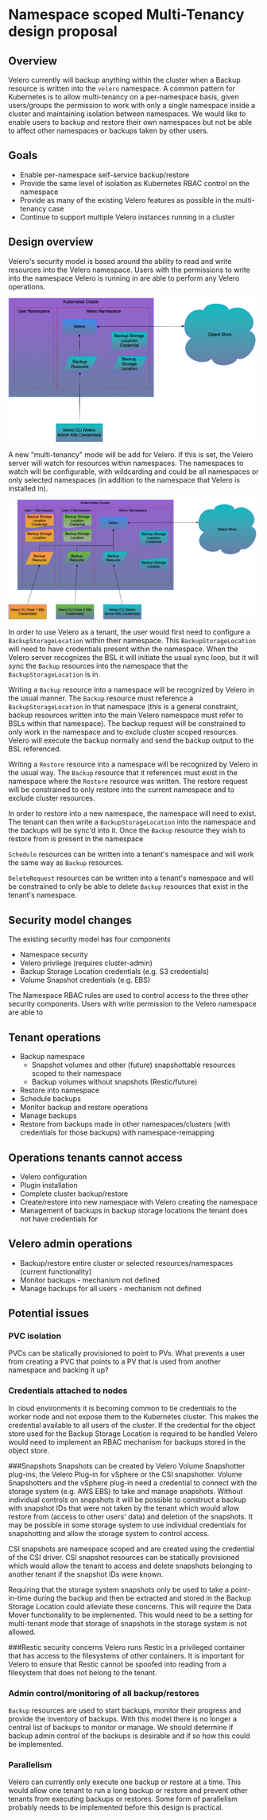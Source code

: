 # Namespace scoped Multi-Tenancy design proposal
## Overview
Velero currently will backup anything within the cluster when a Backup resource is written into the
`velero` namespace.  A common pattern for Kubernetes is to allow multi-tenancy on a per-namespace basis,
given users/groups the permission to work with only a single namespace inside a cluster and maintaining
isolation between namespaces.  We would like to enable users to backup and restore their own namespaces
but not be able to affect other namespaces or backups taken by other users.

## Goals
* Enable per-namespace self-service backup/restore
* Provide the same level of isolation as Kubernetes RBAC control on the namespace
* Provide as many of the existing Velero features as possible in the multi-tenancy case
* Continue to support multiple Velero instances running in a cluster

## Design overview
Velero's security model is based around the ability to read and write resources into the Velero namespace.
Users with the permissions to write into the namespace Velero is running in are able to perform any Velero
operations.

![Current Velero Namespace model](multi-tenancy-fig1.png)

A new "multi-tenancy" mode will be add for Velero.  If this is set, the Velero server will
watch for resources within namespaces.  The namespaces to watch will be configurable, with
wildcarding and could be all namespaces or only selected namespaces (in addition to the namespace
that Velero is installed in).

![Multi-tenant Velero Namespace model](multi-tenancy-fig2.png)


In order to use Velero as a tenant, the user would first need to configure a `BackupStorageLocation`
within their namespace.  This `BackupStorageLocation` will need to have credentials
present within the namespace.  When the Velero server recognizes the BSL it will initiate
the usual sync loop, but it will sync the `Backup` resources into the namespace that the
`BackupStorageLocation` is in.

Writing a `Backup` resource into a namespace will be recognized by Velero in the usual manner.
The `Backup` resource must reference a `BackupStorageLocation` in that namespace (this is a general
constraint, backup resources written into the main Velero namespace must refer to BSLs within
that namespace).  The backup request will be constrained to only work in the namespace and to exclude cluster scoped
resources.  Velero will execute the backup normally and send the backup output to the BSL referenced.

Writing a `Restore` resource into a namespace will be recognized by Velero in the usual way.  The `Backup`
resource that it references must exist in the namespace where the `Restore` resource was written.
The restore request will be constrained to only restore into the current namespace and to exclude cluster resources.

In order to restore into a new namespace, the namespace will need to exist.  The tenant can then write a `BackupStorageLocation`
into the namespace and the backups will be sync'd into it.  Once the `Backup` resource they wish to restore
from is present in the namespace

`Schedule` resources can be written into a tenant's namespace and will work the same way as `Backup` resources.

`DeleteRequest` resources can be written into a tenant's namespace and will be constrained to only be able to
delete `Backup` resources that exist in the tenant's namespace.

## Security model changes
The existing security model has four components
* Namespace security
* Velero privilege (requires cluster-admin)
* Backup Storage Location credentials (e.g. S3 credentials)
* Volume Snapshot credentials (e.g. EBS)

The Namespace RBAC rules are used to control access to the three other security components.
Users with write permission to the Velero namespace are able to 
## Tenant operations
* Backup namespace
  * Snapshot volumes and other (future) snapshottable resources scoped to their namespace
  * Backup volumes without snapshots (Restic/future)  
* Restore into namespace
* Schedule backups
* Monitor backup and restore operations
* Manage backups
* Restore from backups made in other namespaces/clusters (with credentials for those backups) with namespace-remapping

## Operations tenants cannot access
* Velero configuration
* Plugin installation
* Complete cluster backup/restore
* Create/restore into new namespace with Velero creating the namespace
* Management of backups in backup storage locations the tenant does not have credentials for

## Velero admin operations
* Backup/restore entire cluster or selected resources/namespaces (current functionality)
* Monitor backups - mechanism not defined
* Manage backups for all users - mechanism not defined

## Potential issues
### PVC isolation
PVCs can be statically provisioned to point to PVs.  What prevents a user from creating a PVC that points to a
PV that is used from another namespace and backing it up?
### Credentials attached to nodes
In cloud environments it is becoming common to tie credentials to the worker node and not expose them to the
Kubernetes cluster.  This makes the credential available to all users of the cluster.  If the credential for the object store
used for the Backup Storage Location is required to be handled Velero would need to implement an RBAC mechanism for 
backups stored in the object store.

###Snapshots
Snapshots can be created by Velero Volume Snapshotter plug-ins, the Velero Plug-in for vSphere or the CSI snapshotter.
Volume Snapshotters and the vSphere plug-in need a credential to connect with the storage system (e.g. AWS EBS) to take and manage snapshots.
Without individual controls on snapshots it will be possible to construct a backup with snapshot IDs that were not taken by
the tenant which would allow restore from (access to other users' data) and deletion of the snapshots.  It may be possible
in some storage system to use individual credentials for snapshotting and allow the storage system to control access.

CSI snapshots are namespace scoped and are created using the credential of the CSI driver.  CSI snapshot resources can be
statically provisioned which would allow the tenant to access and delete snapshots belonging to another tenant if the
snapshot IDs were known.

Requiring that the storage system snapshots only be used to take a point-in-time during the backup and then be extracted
and stored in the Backup Storage Location could alleviate these concerns.  This will require the Data Mover functionality
to be implemented.  This would need to be a setting for multi-tenant mode that storage of snapshots in the storage system
is not allowed.

###Restic security concerns
Velero runs Restic in a privileged container that has access to the filesystems of other containers.  It is important for
Velero to ensure that Restic cannot be spoofed into reading from a filesystem that does not belong to the tenant.

### Admin control/monitoring of all backup/restores
`Backup` resources are used to start backups, monitor their progress and provide the inventory of backups.  With this model
there is no longer a central list of backups to monitor or manage.  We should determine if backup admin control of the
backups is desirable and if so how this could be implemented.

### Parallelism
Velero can currently only execute one backup or restore at a time.  This would allow one tenant to run a long backup or
restore and prevent other tenants from executing backups or restores.  Some form of parallelism probably needs to be
implemented before this design is practical.